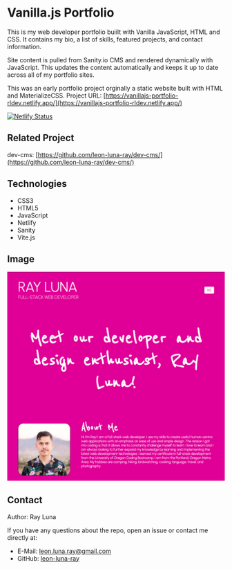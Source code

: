# Vanilla.js Portfolio

This is my web developer portfolio buiilt with Vanilla JavaScript, HTML and CSS. It contains my bio, a list of skills, featured projects, and contact information.

Site content is pulled from Sanity.io CMS and rendered dynamically with JavaScript. This updates the content automatically and keeps it up to date across all of my portfolio sites.

This was an early portfolio project orginally a static website built with HTML and MaterializeCSS.
Project URL: [https://vanillajs-portfolio-rldev.netlify.app/](https://vanillajs-portfolio-rldev.netlify.app/)

[![Netlify Status](https://api.netlify.com/api/v1/badges/6bbc7685-2596-4d5a-a925-a376d30f1010/deploy-status)](https://app.netlify.com/sites/vanillajs-portfolio-rldev/deploys)

## Related Project
dev-cms: [https://github.com/leon-luna-ray/dev-cms/](https://github.com/leon-luna-ray/dev-cms/)

## Technologies

- CSS3
- HTML5
- JavaScript
- Netlify
- Sanity
- Vite.js

## Image

![Screenshot](./src/assets/images/vanillajs-portfolio.png)

## Contact

Author: Ray Luna

If you have any questions about the repo, open an issue or contact me directly at:
- E-Mail: leon.luna.ray@gmail.com
- GitHub: [leon-luna-ray](https://github.com/leon-luna-ray)
